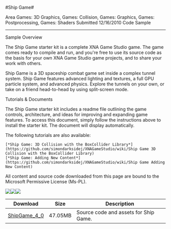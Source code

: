 #Ship Game#

Area
Games: 3D Graphics, Games: Collision, Games: Graphics, Games: Postprocessing, Games: Shaders
Submitted
12/16/2010
Code Sample

---

Sample Overview

The Ship Game starter kit is a complete XNA Game Studio game. The game comes ready to compile and run, and you're free to use its source code as the basis for your own XNA Game Studio game projects, and to share your work with others.

Ship Game is a 3D spaceship combat game set inside a complex tunnel system. Ship Game features advanced lighting and textures, a full GPU particle system, and advanced physics. Explore the tunnels on your own, or take on a friend head-to-head by using split-screen mode.

Tutorials & Documents

The Ship Game starter kit includes a readme file outlining the game controls, architecture, and ideas for improving and expanding game features. To access this document, simply follow the instructions above to install the starter kit. The document will display automatically.

The following tutorials are also available:

    [*Ship Game: 3D Collision with the BoxCollider Library*](https://github.com/simondarksidej/XNAGameStudio/wiki/Ship Game 3D Collision with the BoxCollider Library) 
    [*Ship Game: Adding New Content*](https://github.com/simondarksidej/XNAGameStudio/wiki/Ship Game Adding New Content) 


All content and source code downloaded from this page are bound to the Microsoft Permissive License (Ms-PL).

![](https://github.com/simondarksidej/XNAGameStudio/blob/master/Images/shipgame1.png?raw=true)![](https://github.com/simondarksidej/XNAGameStudio/blob/master/Images/shipgame2.png?raw=true)![](https://github.com/simondarksidej/XNAGameStudio/blob/master/Images/shipgame3.png?raw=true)

  	 

Download | Size | Description
---|---|---|
[ShipGame_4_0](https://github.com/simondarksidej/XNAGameStudio/tree/master/Samples/ShipGame_4_0) | 47.05MB | Source code and assets for Ship Game.